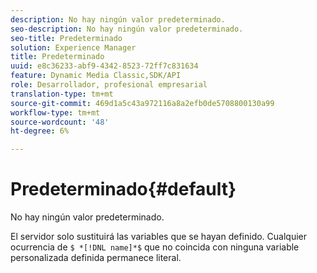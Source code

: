 ```yaml
---
description: No hay ningún valor predeterminado.
seo-description: No hay ningún valor predeterminado.
seo-title: Predeterminado
solution: Experience Manager
title: Predeterminado
uuid: e8c36233-abf9-4342-8523-72ff7c831634
feature: Dynamic Media Classic,SDK/API
role: Desarrollador, profesional empresarial
translation-type: tm+mt
source-git-commit: 469d1a5c43a972116a8a2efb0de5708800130a99
workflow-type: tm+mt
source-wordcount: '48'
ht-degree: 6%

---
```



# Predeterminado{#default}

No hay ningún valor predeterminado.

El servidor solo sustituirá las variables que se hayan definido. Cualquier ocurrencia de `$ *[!DNL name]*$` que no coincida con ninguna variable personalizada definida permanece literal.
